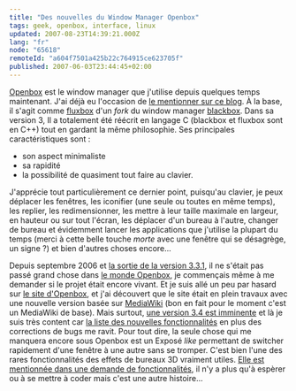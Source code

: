 ```yaml
---
title: "Des nouvelles du Window Manager Openbox"
tags: geek, openbox, interface, linux
updated: 2007-08-23T14:39:21.000Z
lang: "fr"
node: "65618"
remoteId: "a604f7501a425b22c764915ce623705f"
published: 2007-06-03T23:44:45+02:00
---
```

 
[Openbox](http://pwet.fr/man/linux/commandes/openbox) est le window manager que j'utilise depuis quelques temps maintenant. J'ai déjà eu l'occasion de [le mentionner sur ce blog](/tag/openbox). À la base, il s'agit comme [fluxbox](http://pwet.fr/man/linux/commandes/fluxbox) d'un *fork* du window manager [blackbox](http://pwet.fr/man/linux/commandes/blackbox). Dans sa version 3, Il a totalement été réécrit en langage C (blackbox et fluxbox sont en C++) tout en gardant la même philosophie. Ses principales caractéristiques sont :

 * son aspect minimaliste
 * sa rapidité
 * la possibilité de quasiment tout faire au clavier.
 
J'apprécie tout particulièrement ce dernier point, puisqu'au clavier, je peux déplacer les fenêtres, les iconifier (une seule ou toutes en même temps), les replier, les redimensionner, les mettre à leur taille maximale en largeur, en hauteur ou sur tout l'écran, les déplacer d'un bureau à l'autre, changer de bureau et évidemment lancer les applications que j'utilise la plupart du temps (merci à cette belle touche *morte* avec une fenêtre qui se désagrège, un signe ?) et bien d'autres choses encore...

 
Depuis septembre 2006 et [la sortie de la version 3.3.1](http://icculus.org/openbox/3/#1157631276), il ne s'était pas passé grand chose dans [le monde Openbox](http://planetob.openmonkey.com/), je commençais même à me demander si le projet était encore vivant. Et je suis allé un peu par hasard sur [le site d'Openbox](http://icculus.org/openbox/), et j'ai découvert que le site était en plein travaux avec une nouvelle version basée sur [MediaWiki](http://www.mediawiki.org/wiki/MediaWiki) (bon en fait pour le moment c'est un MediaWiki de base). Mais surtout, [une version 3.4 est imminente](http://david.chalkskeletons.com/blog/?p=74) et là je suis très content car [la liste des nouvelles fonctionnalités](http://icculus.org/openbox/index.php/Help:Upgrading_to_3.4) en plus des corrections de bugs me ravit. Pour tout dire, la seule chose qui me manquera encore sous Openbox est un Exposé *like* permettant de switcher rapidement d'une fenêtre à une autre sans se tromper. C'est bien l'une des rares fonctionnalités des effets de bureaux 3D vraiment utiles. [Elle est mentionnée dans une demande de fonctionnalités](http://bugzilla.icculus.org/show_bug.cgi?id=2823), il n'y a plus qu'à espèrer ou à se mettre à coder mais c'est une autre histoire...

